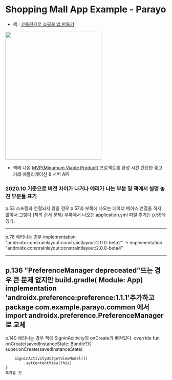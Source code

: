 # Shopping Mall App Example - Parayo
- 책 : [코틀린으로 쇼핑몰 앱 만들기](http://www.yes24.com/Product/Goods/89913111?scode=029)

<img width = "300" height = "400" src = "https://user-images.githubusercontent.com/52276038/84369198-75437c80-ac11-11ea-8e75-0017559b81e4.png"> 

- 책에 나온 [MVP(Minumum Viable Product)](https://ko.wikipedia.org/wiki/%EC%B5%9C%EC%86%8C_%EA%B8%B0%EB%8A%A5_%EC%A0%9C%ED%92%88) 프로젝트를 완성 시킨 간단한 중고 거래 애플리케이션 & 서버 API

### 2020.10 기준으로 버전 차이가 나거나 에러가 나는 부분 및 책에서 설명 놓친 부분들 표기

p.53 스프링과 연결되지 않을 경우
 p.57과 부록에 나오는 데이터 베이스 연결을 하지 않아서 그렇다 (책의 순서 문제)
 부록에서 나오는 application.yml 파일 추가는 p.59에 있다.
 
------
p.76 에러나는 경우
implementation "androidx.constrainlayout:constraintlayout:2.0.0-beta2" -> implementation "androidx.constrainlayout:constraintlayout:2.0.0-beta4"

------
p.136 "PreferenceManager depreceated"뜨는 경우
큰 문제 없지만 build.gradle( Module: App) implementation 'androidx.preference:preference:1.1.1'추가하고
package com.example.parayo.common 에서 import androidx.preference.PreferenceManager 로 교체
------

p.140 에러나는 경우
책에 SigninAcitivity의 onCreate가 빠져있다.
    override fun onCreate(savedInstanceState: Bundle?){
        super.onCreate(savedInstanceState)

        SigninActivityUI(getViewModel())
            .setContentView(this)
    }
    추가할 것 
  
